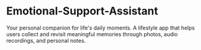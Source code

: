 # Emotional-Support-Assistant
Your personal companion for life's daily moments. A lifestyle app that helps users collect and revisit meaningful memories through photos, audio recordings, and personal notes.

